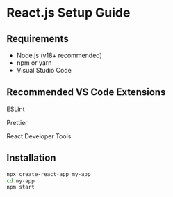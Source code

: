 # React.js Setup Guide

## Requirements
- Node.js (v18+ recommended)
- npm or yarn
- Visual Studio Code
## Recommended VS Code Extensions

ESLint

Prettier

React Developer Tools
## Installation
```bash
npx create-react-app my-app
cd my-app
npm start

